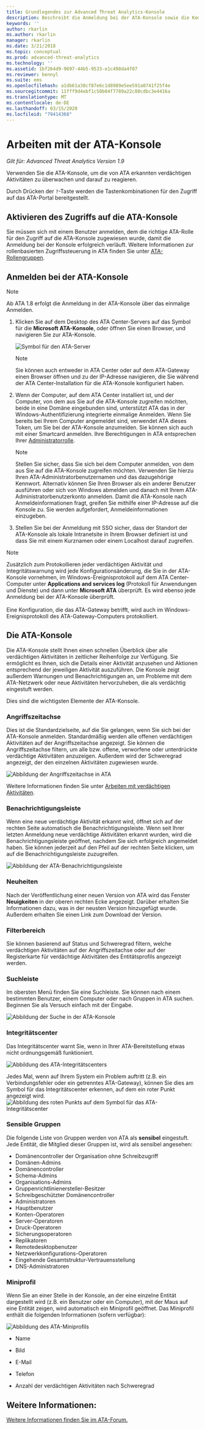 ```yaml
---
title: Grundlegendes zur Advanced Threat Analytics-Konsole
description: Beschreibt die Anmeldung bei der ATA-Konsole sowie die Komponenten der Konsole.
keywords: ''
author: rkarlin
ms.author: rkarlin
manager: rkarlin
ms.date: 3/21/2018
ms.topic: conceptual
ms.prod: advanced-threat-analytics
ms.technology: ''
ms.assetid: 1bf264d9-9697-44b5-9533-e1c498da4f07
ms.reviewer: bennyl
ms.suite: ems
ms.openlocfilehash: a1db61a38cf87e6c1d8989e5ee591a0741f25f4e
ms.sourcegitcommit: 11fff9d4ebf1c50b04f7789a22c80cdbc3e4416a
ms.translationtype: MT
ms.contentlocale: de-DE
ms.lasthandoff: 03/15/2020
ms.locfileid: "79414368"
---
```

# <a name="working-with-the-ata-console"></a>Arbeiten mit der ATA-Konsole


*Gilt für: Advanced Threat Analytics Version 1.9*

Verwenden Sie die ATA-Konsole, um die von ATA erkannten verdächtigen Aktivitäten zu überwachen und darauf zu reagieren.

Durch Drücken der `?`-Taste werden die Tastenkombinationen für den Zugriff auf das ATA-Portal bereitgestellt. 

## <a name="enabling-access-to-the-ata-console"></a>Aktivieren des Zugriffs auf die ATA-Konsole
Sie müssen sich mit einem Benutzer anmelden, dem die richtige ATA-Rolle für den Zugriff auf die ATA-Konsole zugewiesen wurde, damit die Anmeldung bei der Konsole erfolgreich verläuft. Weitere Informationen zur rollenbasierten Zugriffssteuerung in ATA finden Sie unter [ATA-Rollengruppen](ata-role-groups.md).

## <a name="logging-into-the-ata-console"></a>Anmelden bei der ATA-Konsole

>[!NOTE]
 > Ab ATA 1.8 erfolgt die Anmeldung in der ATA-Konsole über das einmalige Anmelden.

1. Klicken Sie auf dem Desktop des ATA Center-Servers auf das Symbol für die **Microsoft ATA-Konsole**, oder öffnen Sie einen Browser, und navigieren Sie zur ATA-Konsole.

    ![Symbol für den ATA-Server](media/ata-server-icon.png)

   >[!NOTE]
   > Sie können auch entweder in ATA Center oder auf dem ATA-Gateway einen Browser öffnen und zu der IP-Adresse navigieren, die Sie während der ATA Center-Installation für die ATA-Konsole konfiguriert haben.    

2. Wenn der Computer, auf dem ATA Center installiert ist, und der Computer, von dem aus Sie auf die ATA-Konsole zugreifen möchten, beide in eine Domäne eingebunden sind, unterstützt ATA das in der Windows-Authentifizierung integrierte einmalige Anmelden. Wenn Sie bereits bei Ihrem Computer angemeldet sind, verwendet ATA dieses Token, um Sie bei der ATA-Konsole anzumelden. Sie können sich auch mit einer Smartcard anmelden. Ihre Berechtigungen in ATA entsprechen Ihrer [Administratorrolle](ata-role-groups.md).

   > [!NOTE]
   > Stellen Sie sicher, dass Sie sich bei dem Computer anmelden, von dem aus Sie auf die ATA-Konsole zugreifen möchten. Verwenden Sie hierzu Ihren ATA-Administratorbenutzernamen und das dazugehörige Kennwort. Alternativ können Sie Ihren Browser als ein anderer Benutzer ausführen oder sich von Windows abmelden und danach mit Ihrem ATA-Administratorbenutzerkonto anmelden. Damit die ATA-Konsole nach Anmeldeinformationen fragt, greifen Sie mithilfe einer IP-Adresse auf die Konsole zu. Sie werden aufgefordert, Anmeldeinformationen einzugeben.

3. Stellen Sie bei der Anmeldung mit SSO sicher, dass der Standort der ATA-Konsole als lokale Intranetsite in Ihrem Browser definiert ist und dass Sie mit einem Kurznamen oder einem Localhost darauf zugreifen.

> [!NOTE]
> Zusätzlich zum Protokollieren jeder verdächtigen Aktivität und Integritätswarnung wird jede Konfigurationsänderung, die Sie in der ATA-Konsole vornehmen, im Windows-Ereignisprotokoll auf dem ATA Center-Computer unter **Applications and services log** (Protokoll für Anwendungen und Dienste) und dann unter **Microsoft ATA** überprüft. Es wird ebenso jede Anmeldung bei der ATA-Konsole überprüft.<br></br>  Eine Konfiguration, die das ATA-Gateway betrifft, wird auch im Windows-Ereignisprotokoll des ATA-Gateway-Computers protokolliert. 



## <a name="the-ata-console"></a>Die ATA-Konsole

Die ATA-Konsole stellt Ihnen einen schnellen Überblick über alle verdächtigen Aktivitäten in zeitlicher Reihenfolge zur Verfügung. Sie ermöglicht es Ihnen, sich die Details einer Aktivität anzusehen und Aktionen entsprechend der jeweiligen Aktivität auszuführen. Die Konsole zeigt außerdem Warnungen und Benachrichtigungen an, um Probleme mit dem ATA-Netzwerk oder neue Aktivitäten hervorzuheben, die als verdächtig eingestuft werden.

Dies sind die wichtigsten Elemente der ATA-Konsole.


### <a name="attack-time-line"></a>Angriffszeitachse

Dies ist die Standardzielseite, auf die Sie gelangen, wenn Sie sich bei der ATA-Konsole anmelden. Standardmäßig werden alle offenen verdächtigen Aktivitäten auf der Angriffszeitachse angezeigt. Sie können die Angriffszeitachse filtern, um alle bzw. offene, verworfene oder unterdrückte verdächtige Aktivitäten anzuzeigen. Außerdem wird der Schweregrad angezeigt, der den einzelnen Aktivitäten zugewiesen wurde.

![Abbildung der Angriffszeitachse in ATA](media/ATA-Suspicious-Activity-Timeline.jpg)

Weitere Informationen finden Sie unter [Arbeiten mit verdächtigen Aktivitäten](working-with-suspicious-activities.md).

### <a name="notification-bar"></a>Benachrichtigungsleiste

Wenn eine neue verdächtige Aktivität erkannt wird, öffnet sich auf der rechten Seite automatisch die Benachrichtigungsleiste. Wenn seit Ihrer letzten Anmeldung neue verdächtige Aktivitäten erkannt wurden, wird die Benachrichtigungsleiste geöffnet, nachdem Sie sich erfolgreich angemeldet haben. Sie können jederzeit auf den Pfeil auf der rechten Seite klicken, um auf die Benachrichtigungsleiste zuzugreifen.

![Abbildung der ATA-Benachrichtigungsleiste](media/notification-bar-1.7.png)

### <a name="whats-new"></a>Neuheiten

Nach der Veröffentlichung einer neuen Version von ATA wird das Fenster **Neuigkeiten** in der oberen rechten Ecke angezeigt. Darüber erhalten Sie Informationen dazu, was in der neusten Version hinzugefügt wurde. Außerdem erhalten Sie einen Link zum Download der Version.

### <a name="filtering-panel"></a>Filterbereich

Sie können basierend auf Status und Schweregrad filtern, welche verdächtigen Aktivitäten auf der Angriffszeitachse oder auf der Registerkarte für verdächtige Aktivitäten des Entitätsprofils angezeigt werden.

### <a name="search-bar"></a>Suchleiste

Im obersten Menü finden Sie eine Suchleiste. Sie können nach einem bestimmten Benutzer, einem Computer oder nach Gruppen in ATA suchen. Beginnen Sie als Versuch einfach mit der Eingabe.

![Abbildung der Suche in der ATA-Konsole](media/ATA-console-search.png)

### <a name="health-center"></a>Integritätscenter

Das Integritätscenter warnt Sie, wenn in Ihrer ATA-Bereitstellung etwas nicht ordnungsgemäß funktioniert.

![Abbildung des ATA-Integritätscenters](media/ATA-Health-Issue.jpg)

Jedes Mal, wenn auf Ihrem System ein Problem auftritt (z.B. ein Verbindungsfehler oder ein getrenntes ATA-Gateway), können Sie dies am Symbol für das Integritätscenter erkennen, auf dem ein roter Punkt angezeigt wird. ![Abbildung des roten Punkts auf dem Symbol für das ATA-Integritätscenter](media/ATA-Health-Center-Alert-red-dot.png)

### <a name="sensitive-groups"></a>Sensible Gruppen

Die folgende Liste von Gruppen werden von ATA als **sensibel** eingestuft. Jede Entität, die Mitglied dieser Gruppen ist, wird als sensibel angesehen:

- Domänencontroller der Organisation ohne Schreibzugriff 
- Domänen-Admins 
- Domänencontroller 
- Schema-Admins
- Organisations-Admins 
- Gruppenrichtlinienersteller-Besitzer 
- Schreibgeschützter Domänencontroller 
- Administratoren  
- Hauptbenutzer  
- Konten-Operatoren  
- Server-Operatoren   
- Druck-Operatoren
- Sicherungsoperatoren
- Replikatoren 
- Remotedesktopbenutzer 
- Netzwerkkonfigurations-Operatoren 
- Eingehende Gesamtstruktur-Vertrauensstellung 
- DNS-Administratoren 


### <a name="mini-profile"></a>Miniprofil

Wenn Sie an einer Stelle in der Konsole, an der eine einzelne Entität dargestellt wird (z.B. ein Benutzer oder ein Computer), mit der Maus auf eine Entität zeigen, wird automatisch ein Miniprofil geöffnet. Das Miniprofil enthält die folgenden Informationen (sofern verfügbar):

![Abbildung des ATA-Miniprofils](media/ATA-mini-profile.jpg)

-   Name

-   Bild

-   E-Mail

-   Telefon

-   Anzahl der verdächtigen Aktivitäten nach Schweregrad



## <a name="see-also"></a>Weitere Informationen:
[Weitere Informationen finden Sie im ATA-Forum.](https://social.technet.microsoft.com/Forums/security/home?forum=mata)
